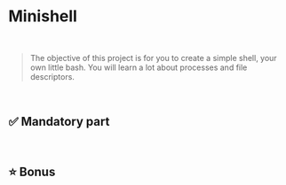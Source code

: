 # Minishell
<br>

>The objective of this project is for you to create a simple shell, your own little bash. You will learn a lot about processes and file descriptors.
<br>

## ✅ Mandatory part


<br>

## ⭐ Bonus
